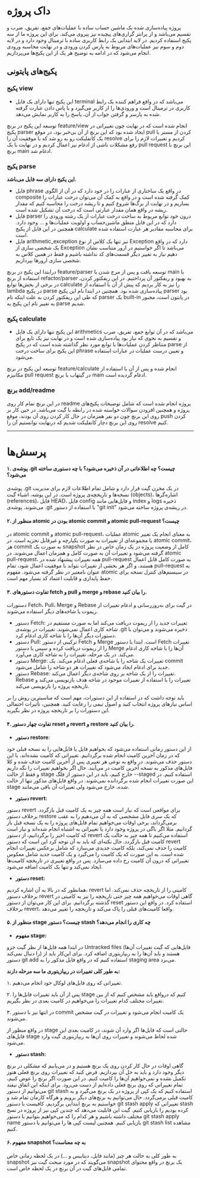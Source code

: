 
# داک پروژه 

پروژه پیاده‌سازی شده یک ماشین حساب ساده با عملیات‌های جمع، تفریق، ضرب و تقسیم می‌باشد و از پرانتز گزاری‌های پیچیده نیز پیروی می‌کند. برای این پروژه ما از سه پکیج استفاده کردیم. در لایه ابتدایی یک رابط کاربری ساده با ترمینال وجود دارد و در لایه دوم و سوم نیز عملیات‌های مربوط به پارس کردن ورودی و در نهایت محاسبه ورودی انجام می‌شود که در ادامه به توضیح هر یک از این پکیج‌ها می‌پردازیم.

## پکیج‌های پایتونی 

### پکیج view 

- این پکیج تنها دارای یک فایل terminal می‌باشد که در واقع فراهم کننده یک رابط کاربری در ترمینال است و ورودی‌ها را از کاربر می‌گیرد و با پاس دادن عبارت گرفته شده به پارسر و گرفتن جواب از آن، پاسخ را به کاربر نمایش می‌دهد.

توسعه این پکیج در برنچ feature/view  انجام شده است که در نهایت چون تغییراتی در پکیج parser ایجاد شده بود که این برنچ از آن بی‌خبر بود، در موقع pull کردن از مستر با یک کانفلیکت رو به رو شد که با موفقیت آن را resolve کردیم و تغییرات لازم را برای رفع مشکلات ناشی از ادغام نیز اعمال کردیم و در نهایت با یک pull request این برنچ با برنچ main ادغام شد.


### پکیج parse 

**این پکیج دارای سه فایل می‌باشد.**

- فایل phrase در واقع یک ساختاری از عبارات را در خود دارد که در آن از الگوی composite کمک گرفته شده است و در واقع به کمک آن می‌توان درخت عبارات را بسازیم و در نهایت از برگ‌ها شروع کنیم و تا ریشه‌ درخت را محاسبه کنیم که مقدار ریشه در واقع همان مقدار عبارتی است که درخت آن تشکیل شده است.
- فایل parser  درون خود توابع مربوط به ساخت درخت عبارات از یک رشته ورودی را دارد که در این فایل منطق ماشین‌حساب و اولویت عملیات‌ها و ... وجود دارد. همچنین در این فایل از پکیج calculate برای محاسبه مقادیر هر عبارت استفاده شده است.
- فایل arithmetic_exception نیز تنها یک کلاس از نوع Exception دارد که در واقع یک شخصی سازی از Exception می‌باشد تا اگر خواستیم در ارور متناسب نشان دهیم نیاز به تغییر دیگر قسمت‌های کد نداشته باشیم و فقط در همین کلاس به شخصی سازی ارور‌ها بپردازیم.

درابتدا این پکیج در برنچ feature/parser توسعه یافت و پس از مرج شدن با main با استفاده از برنچ refactor/parser به بهبود و ریفکتور آن پرداختیم. در این ریفکتور کردن، در برخی از بخش‌ها توابع calculate را نیز به کار بردیم که پیش از آن با استفاده از lambda در پکیج parse پیاده‌سازی شده بود. همچنین در ابتدا نام این پکیج parser  بود که طی این ریفکتور کردن به علت اینکه نام parser یک built-in در پایتون است، مجبور به تغییر نام این پکیج به parse شدیم.

### پکیج calculate 
- این پکیج تنها دارای یک فایل arithmetics می‌باشد که در آن توابع جمع، تفریق، ضرب و تقسیم به نحوی که نیاز بود پیاده‌سازی شده است و در نهایت نیز یک تابع برای منتاظر کردن عملیات‌ها با توابع مورد نظر گذاشته شده است که در پکیج parse از این پکیج برای ساخت درخت phrase و تعیین درست عملیات در عبارات استفاده می‌شود.

توسعه این پکیج در برنچ feature/calculate انجام شده و پس از آن با استفاده از مکانیزم pull request در گیتهاب با برنچ main ادغام گردیده است.


### برنچ add/readme 
در این برنچ تمام کار روی readme پروژه انجام شده است که شامل توضیحات پکیج‌های پروژه و همچنین افزودن سوالات خواسته شده در رابطه با گیت می‌باشد. در حین کار بر روی این برنچ چون دو نفر همزمان در حال کار کردن روی آن بودند، موقع push  کردن روی این برنچ دچار کانفلیکت شدیم که درنهایت توانستیم آن را resolve کنیم. 

---

#           پرسش‌ها  
#### ۱. پوشه‌ی .git چیست؟ چه اطلاعاتی در آن ذخیره می‌شود؟ با چه دستوری ساخته می‌شود؟ 

پوشه‌ی .git در یک مخزن گیت قرار دارد و شامل تمام اطلاعات لازم برای مدیریت نسخه‌ها و تاریخچه‌ی پروژه است. در این پوشه، اشیاء گیت (objects)، اشاره‌گرها (references)، فایل HEAD، فایل config و فایل‌هایی مانند index و logs ذخیره می‌شوند. پوشه‌ی .git با استفاده از دستور "git init" در ریشه‌ی پروژه ساخته می‌شود.


#### ۲. منظور از atomic بودن در atomic commit و atomic pull-request چیست؟ 

در atomic commit و atomic pull-request، عملیات atomic به معنای انجام یک تغییر یا مجموعه‌ای از تغییرات به صورت یکپارچه و غیرقابل تجزیه است. در atomic commit، هر commit به صورت یک snapshot کامل از وضعیت پروژه در یک زمان خاص در نظر گرفته می‌شود و تغییرات آن به صورت کامل و همزمان اعمال می‌شوند. در atomic pull-request، همه تغییرات پیشنهاد شده در pull-request به صورت کامل قابل اعمال هستند، و اگر هر بخشی از تغییرات نتواند با موفقیت اعمال شود، تمام pull-request به عنوان نامعتبر در نظر گرفته می‌شود. مفهوم atomic در سیستم‌های کنترل نسخه برای حفظ پایداری و قابلیت اعتماد کد بسیار مهم است.

####    ۳. تفاوت دستورهای fetch و pull و merge و rebase را بیان کنید. 

دستورات Fetch، Pull، Merge و Rebase در گیت برای به‌روزرسانی و ادغام تغییرات از ریموت یا شاخه‌های دیگر استفاده می‌شوند.
- دستور Fetch: تغییرات جدید را از ریموت دریافت می‌کند اما به صورت مستقیم در شاخه کاری اعمال نمی‌شوند. تغییرات در پوشه‌ی .git ذخیره می‌شوند و می‌توان با دستورات دیگر آن‌ها را با شاخه کاری ادغام کرد.
- دستور Pull: ترکیبی از دستور Fetch و Merge است. ابتدا با دستور Fetch تغییرات را از ریموت دریافت کرده و سپس با دستور Merge آن‌ها را با شاخه کاری ادغام می‌کند. در یک مرحله، تغییرات را به شاخه کاری می‌آورد.
- دستور Merge: تغییرات یک شاخه را با شاخه‌ی فعلی ادغام می‌کند. یک commit جدید برای ادغام ایجاد می‌شود که تغییرات هر دو شاخه را شامل می‌شود.
- دستور Rebase: تغییرات را از یک شاخه بر روی شاخه‌ی دیگر اعمال می‌کند. Rebase تغییرات را با استفاده از تغییرات موجود در شاخه هدف بازنویسی می‌کند و تاریخچه پروژه را بازنویسی می‌کند.

باید توجه داشت که در استفاده از این دستورات، مهم است که مناسبترین روش را بر اساس نیازهای پروژه انتخاب کنید و اصول تیمی را رعایت کنید. همچنین، تأثیرات احتمالی این دستورات را بر تاریخچه پروژه در نظر بگیرید.

#### ۴. تفاوت چهار دستور reset و revert و restore را بیان کنید.
- **دستور restore**:

از این دستور زمانی استفاده می‌شود که بخواهیم فایل یا فایل‌هایی را به نسخه قبلی خود که در زمان آخرین کامیت انجام شده برگردانیم. تغییراتی که کامیت نشده‌اند، با این دستور حذف می‌شوند. در واقع به نوعی هر تغییری پس از آخرین کامیت حذف شده و کلا فایل‌های مذکور به نسخه آخرین کامیت در می‌آیند.
حال اگر بخواهیم تغییرات را نگه داریم و فقط از حالت stage خارج کنیم، باید در این دستور از فلگ --staged استفاده کنیم. در این صورت تغییرات انجام شده برگردانده نمی‌شوند. در واقع فایل‌های مذکور تنها از حالت stage شده، خارج می‌شود ولی تغییرات آن باقی می‌مانند.

- **دستور revert:**

دستور revert برای مواقعی است که نیاز است همه چیز به یک کامیت قبل بازگردد.
برخلاف دستور restore  که یک سری فایل مشخصی که به‌ آن می‌دهیم را به عقب بر‌می‌گرداند، برخی اوقات می‌‌خواهیم تمام فایل‌های پروژه را به یک نسخه قبل باز گردانیم.
مثلا اگر باگی در پروژه وجود دارد یا تغییراتی به اشتباه انجام شده‌اند و نیاز است که کامیت اخیر را برگردانیم، از دستور revert استفاده‌ می‌کنیم تا همه چیز به حالت یک کامیت قبل بازگردد. حال نکته‌ای که باید به آن توجه کرد این است که دستور revert کامیت را حذف نمی‌کند، بلکه کامیت جدیدی می‌سازد که شامل برعکس تغییرات انجام شده است. به این صورت که یک کامیت را می‌گیرد و یک کامیت جدید شامل معکوس تغییراتی که درون آن کامیت رخ داده می‌سازد. پس در واقع تغییری در تاریخچه کامیت‌ها ایجاد نمی‌کند و تنها یک کامیت اضافه می‌شود.

- **دستور reset:**

همانطور که در بالا به آن اشاره کردیم، revert  کامیتی را از تاریخچه حذف نمی‌کند. اما
برخلاف دستور revert گاهی اوقات می‌خواهیم همه چیز حتی تاریخچه را نیز به کامیتی در گذشته برگردانیم. برای این کار می‌توان از دستور reset استفاده کرد. در واقع این دستور برخلاف revert، واقعا کامیت‌های قبلی را پاک می‌کند و تاریخچه را تغییر می‌دهد.

#### ۵. منظور از stage چیست؟ دستور stash چه کاری را انجام می‌دهد؟ 

- **مفهوم stage:** 

در ابتدا همه فایل‌ها از نظر گیت جزو Untracked files (فایل‌هایی که گیت تغییرات آن‌ها را دنبال نمی‌کند) هستند و باید آن‌ها را به ریپازیتوری اضافه کرد.
برای این‌کار باید از دستور git add استفاده کنیم که در واقع فایل مذکور را به staging area می‌برد.

**به طور کلی تغییرات در ریپازیتوری ما سه مرحله دارند:**

۱. تغییراتی که روی فایل‌های لوکال خود انجام می‌دهیم.

۲. پس از آن باید تغییرات فایل‌ها را stage کنیم که درواقع باید مشخص ‌کنیم که از بین تغییرات مختلف کدام تغییرات را می‌خواهیم در کامیت بعدی در نظر بگیریم.

۳. در انتها نیز با دستور commit یک کامیت انجام می‌شود و تغییرات در گیت مشخص می‌شوند.

در واقع منظور از stage حالتی است که فایل‌ها اگر وارد آن شوند، در کامیت بعدی این فایل‌های stage شده لحاظ می‌شوند و تغییرات روی آن‌ها به ریپازیتوری گیت وارد می‌شود.

- **دستور stash:**

گاهی اوقات در حال کار کردن روی یک برنچ هستیم و در می‌یابیم که مشکلی در برنچ دیگر وجود دارد و باید به حل آن بپردازیم. فرض کنید که تغییرات روی برنچ فعلی هنوز تکمیل نشده و نمی‌خواهیم آن‌ها را کامیت کنیم. در این صورت اگر برنچ را عوض کنیم، تمام تغییراتی که روی برنچ فعلی داده‌ایم از دست می‌رود.
برای اینکه این اتفاق نیفتد می‌توانیم از دستور git stash استفاده کنیم که یک کپی از پروژه در یک برنچ می‌گیرد و به کامیت قبلی بر‌می‌گردد. حال می‌توانیم به برنچ‌های دیگر برویم و هرگاه کارمان تمام شد و خواستیم به برنچ ابتدایی برگردیم، کافیست با دستور git stash apply تغییراتی که stash کرده بودیم را بازیابی کنیم. گیت این قابلیت می‌دهد که چندین کپی نیز از پروژه در نسخ مختلف داشته باشیم و هر کدام را که می‌خواهیم بتوانیم با دستور git stash apply name 
بازیابی کنیم. همچنین لیست کپی ها را می‌توانیم با دستور git stash list مشاهده کنیم.

#### ۶. مفهوم snapshot به چه معناست؟ 

به طور کلی به حالت هر چیز (مانند فایل، دیتابیس و ...) در یک لحظه زمانی خاص snapshot می‌گویند که در مورد مبحث گیت نیز snapshot یک برنچ در واقع محتوای تمامی فایل‌های گیت در آن برنچ در یک لحظه خاص است.
